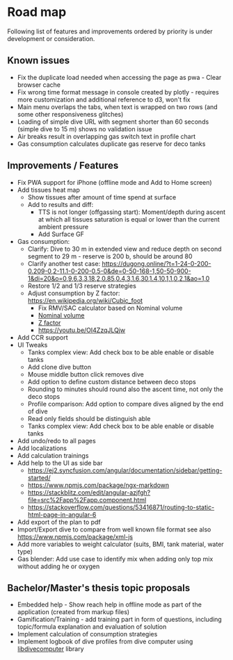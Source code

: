 # Road map

Following list of features and improvements ordered by priority is under development or consideration.

## Known issues

* Fix the duplicate load needed when accessing the page as pwa - Clear browser cache
* Fix wrong time format message in console created by plotly - requires more customization and additional reference to d3, won't fix
* Main menu overlaps the tabs, when text is wrapped on two rows (and some other responsiveness glitches)
* Loading of simple dive URL with segment shorter than 60 seconds (simple dive to 15 m) shows no validation issue
* Air breaks result in overlapping gas switch text in profile chart
* Gas consumption calculates duplicate gas reserve for deco tanks 

## Improvements / Features

* Fix PWA support for iPhone (offline mode and Add to Home screen)
* Add tissues heat map
  * Show tissues after amount of time spend at surface
  * Add to results and diff:
    * TTS is not longer (offgassing start): Moment/depth during ascent at which all tissues saturation is equal or lower than the current ambient pressure
    * Add Surface GF
* Gas consumption:
    * Clarify: Dive to 30 m in extended view and reduce depth on second segment to 29 m - reserve is 200 b, should be around 80
    * Clarify another test case: https://dugong.online/?t=1-24-0-200-0.209-0,2-11.1-0-200-0.5-0&de=0-50-168-1,50-50-900-1&di=20&o=0,9,6,3,3,18,2,0.85,0.4,3,1.6,30,1.4,10,1,1,0,2,1&ao=1,0
    * Restore 1/2 and 1/3 reserve strategies
    * Adjust consumption by Z factor: <https://en.wikipedia.org/wiki/Cubic_foot>
        * Fix RMV/SAC calculator based on Nominal volume
        * [Nominal volume](https://en.wikipedia.org/wiki/Diving_cylinder#Nominal_volume_of_gas_stored)
        * [Z factor](https://www.divegearexpress.com/library/articles/calculating-scuba-cylinder-capacities)
        * <https://youtu.be/OI4ZzqJLQjw>
* Add CCR support
* UI Tweaks
  * Tanks complex view: Add check box to be able enable or disable tanks
  * Add clone dive button
  * Mouse middle button click removes dive
  * Add option to define custom distance between deco stops
  * Rounding to minutes should round also the ascent time, not only the deco stops
  * Profile comparison: Add option to compare dives aligned by the end of dive
  * Read only fields should be distinguish able
  * Tanks complex view: Add check box to be able enable or disable tanks
* Add undo/redo to all pages
* Add localizations
* Add calculation trainings
* Add help to the UI as side bar
  * <https://ej2.syncfusion.com/angular/documentation/sidebar/getting-started/>
  * <https://www.npmjs.com/package/ngx-markdown>
  * <https://stackblitz.com/edit/angular-azjfgh?file=src%2Fapp%2Fapp.component.html>
  * <https://stackoverflow.com/questions/53416871/routing-to-static-html-page-in-angular-6>
* Add export of the plan to pdf
* Import/Export dive to compare from well known file format see also <https://www.npmjs.com/package/xml-js>
* Add more variables to weight calculator (suits, BMI, tank material, water type)
* Gas blender: Add use case to identify mix when adding only top mix without adding he or oxygen

## Bachelor/Master's thesis topic proposals

* Embedded help - Show reach help in offline mode as part of the application (created from markup files)
* Gamification/Training - add training part in form of questions, including topic/formula explanation and evaluation of solution
* Implement calculation of consumption strategies
* Implement logbook of dive profiles from dive computer using [libdivecomputer](https://github.com/libdivecomputer/libdivecomputer>) library 
